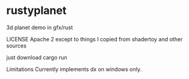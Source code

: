 # rustyplanet
3d planet demo in gfx/rust

LICENSE Apache 2 except to things I copied from shadertoy  and other sources

just download
cargo run

Limitations
Currently implements dx on windows only.



